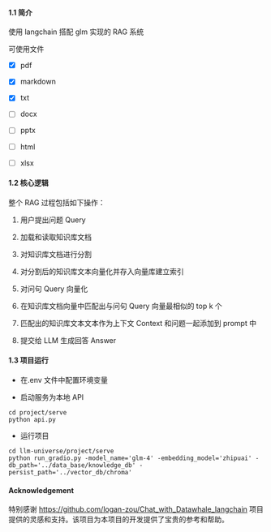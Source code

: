 #### 1.1 简介

使用 langchain 搭配 glm 实现的 RAG 系统

可使用文件

- [x] pdf

- [x] markdown

- [x] txt

- [ ] docx

- [ ] pptx

- [ ] html

- [ ] xlsx

#### 1.2 核心逻辑

整个 RAG 过程包括如下操作：

1. 用户提出问题 Query

2. 加载和读取知识库文档

3. 对知识库文档进行分割

4. 对分割后的知识库文本向量化并存入向量库建立索引

5. 对问句 Query 向量化

6. 在知识库文档向量中匹配出与问句 Query 向量最相似的 top k 个

7. 匹配出的知识库文本文本作为上下文 Context 和问题⼀起添加到 prompt 中

8. 提交给 LLM 生成回答 Answer

#### 1.3 项目运行

- 在.env 文件中配置环境变量

- 启动服务为本地 API

```shell
cd project/serve
python api.py
```

- 运行项目

```shell
cd llm-universe/project/serve
python run_gradio.py -model_name='glm-4' -embedding_model='zhipuai' -db_path='../data_base/knowledge_db' -persist_path='../vector_db/chroma'
```

#### Acknowledgement
特别感谢 https://github.com/logan-zou/Chat_with_Datawhale_langchain 项目提供的灵感和支持。该项目为本项目的开发提供了宝贵的参考和帮助。